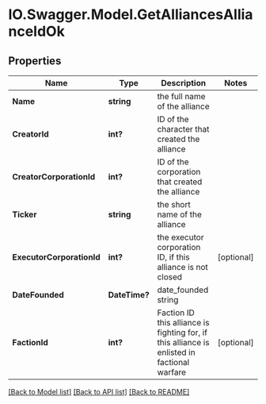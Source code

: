 # IO.Swagger.Model.GetAlliancesAllianceIdOk
## Properties

Name | Type | Description | Notes
------------ | ------------- | ------------- | -------------
**Name** | **string** | the full name of the alliance | 
**CreatorId** | **int?** | ID of the character that created the alliance | 
**CreatorCorporationId** | **int?** | ID of the corporation that created the alliance | 
**Ticker** | **string** | the short name of the alliance | 
**ExecutorCorporationId** | **int?** | the executor corporation ID, if this alliance is not closed | [optional] 
**DateFounded** | **DateTime?** | date_founded string | 
**FactionId** | **int?** | Faction ID this alliance is fighting for, if this alliance is enlisted in factional warfare | [optional] 

[[Back to Model list]](../README.md#documentation-for-models) [[Back to API list]](../README.md#documentation-for-api-endpoints) [[Back to README]](../README.md)

